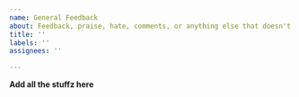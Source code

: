 ```yaml
---
name: General Feedback
about: Feedback, praise, hate, comments, or anything else that doesn't fit lol.
title: ''
labels: ''
assignees: ''

---
```


**Add all the stuffz here**
